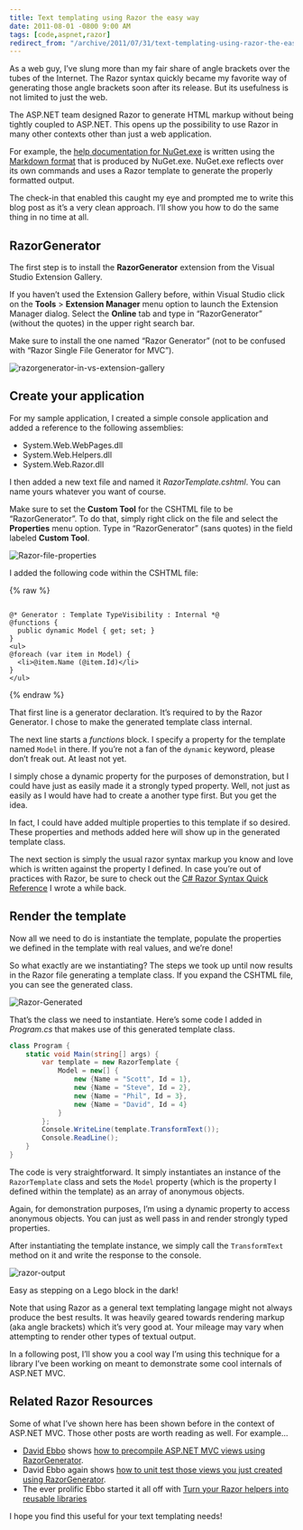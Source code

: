 ```yaml
---
title: Text templating using Razor the easy way
date: 2011-08-01 -0800 9:00 AM
tags: [code,aspnet,razor]
redirect_from: "/archive/2011/07/31/text-templating-using-razor-the-easy-way.aspx/"
---
```


As a web guy, I’ve slung more than my fair share of angle brackets over
the tubes of the Internet. The Razor syntax quickly became my favorite
way of generating those angle brackets soon after its release. But its
usefulness is not limited to just the web.

The ASP.NET team designed Razor to generate HTML markup without being
tightly coupled to ASP.NET. This opens up the possibility to use Razor
in many other contexts other than just a web application.

For example, the [help documentation for
NuGet.exe](http://docs.nuget.org/docs/reference/command-line-reference)
is written using the [Markdown
format](http://daringfireball.net/projects/markdown/) that is produced
by NuGet.exe. NuGet.exe reflects over its own commands and uses a
Razor template to generate the properly formatted output.

The check-in that enabled this caught my eye and prompted me to write
this blog post as it’s a very clean approach. I’ll show you how to do
the same thing in no time at all.

RazorGenerator
--------------

The first step is to install the **RazorGenerator** extension from the
Visual Studio Extension Gallery.

If you haven’t used the Extension Gallery before, within Visual Studio
click on the **Tools** \> **Extension Manager** menu option to launch
the Extension Manager dialog. Select the **Online** tab and type in
“RazorGenerator” (without the quotes) in the upper right search bar.

Make sure to install the one named “Razor Generator” (not to be confused
with “Razor Single File Generator for MVC”).

![razorgenerator-in-vs-extension-gallery](https://haacked.com/images/haacked_com/WindowsLiveWriter/Text-Templating-With-Razor_141F0/razorgenerator-in-vs-extension-gallery_3.png "razorgenerator-in-vs-extension-gallery")

Create your application
-----------------------

For my sample application, I created a simple console application and
added a reference to the following assemblies:

-   System.Web.WebPages.dll
-   System.Web.Helpers.dll
-   System.Web.Razor.dll

I then added a new text file and named it *RazorTemplate.cshtml*. You
can name yours whatever you want of course.

Make sure to set the **Custom Tool** for the CSHTML file to be
“RazorGenerator”. To do that, simply right click on the file and select
the **Properties** menu option. Type in “RazorGenerator” (sans quotes)
in the field labeled **Custom Tool**.

![Razor-file-properties](https://haacked.com/images/haacked_com/WindowsLiveWriter/Text-Templating-With-Razor_141F0/Razor-file-properties_3.png "Razor-file-properties")

I added the following code within the CSHTML file:

{% raw %}
<pre class="csharpcode"><code>
<span class="asp">@*</span> Generator : Template TypeVisibility : Internal <span class="asp">*@</span>
<span class="asp">@</span><span class="kwrd">functions</span> {
  <span class="kwrd">public dynamic</span> Model { <span class="kwrd">get</span>; <span class="kwrd">set</span>; }
}
<span class="kwrd">&lt;</span><span class="html">ul</span><span class="kwrd">&gt;</span>
<span class="asp">@</span><span class="kwrd">foreach</span> (<span class="kwrd">var</span> item <span class="kwrd">in</span> Model) {
  <span class="kwrd">&lt;</span><span class="html">li</span><span class="kwrd">&gt;</span><span class="asp">@</span>item.Name (<span class="asp">@</span>item.Id)<span class="kwrd">&lt;/</span><span class="html">li</span><span class="kwrd">&gt;</span>  
}
<span class="kwrd">&lt;/</span><span class="html">ul</span><span class="kwrd">&gt;</span></code></pre>
{% endraw %}

That first line is a generator declaration. It’s required to by the
Razor Generator. I chose to make the generated template class internal.

The next line starts a *functions* block. I specify a property for the
template named `Model` in there. If you’re not a fan of the `dynamic`
keyword, please don’t freak out. At least not yet.

I simply chose a dynamic property for the purposes of demonstration, but
I could have just as easily made it a strongly typed property. Well, not
just as easily as I would have had to create a another type first. But
you get the idea.

In fact, I could have added multiple properties to this template if so
desired. These properties and methods added here will show up in the
generated template class.

The next section is simply the usual razor syntax markup you know and
love which is written against the property I defined. In case you’re out
of practices with Razor, be sure to check out the [C# Razor Syntax
Quick
Reference](https://haacked.com/archive/2011/01/06/razor-syntax-quick-reference.aspx "Razor Syntax")
I wrote a while back.

Render the template
-------------------

Now all we need to do is instantiate the template, populate the
properties we defined in the template with real values, and we’re done!

So what exactly are we instantiating? The steps we took up until now
results in the Razor file generating a template class. If you expand the
CSHTML file, you can see the generated class.

![Razor-Generated](https://haacked.com/images/haacked_com/WindowsLiveWriter/Text-Templating-With-Razor_141F0/Razor-Generated_3.png "Razor-Generated")

That’s the class we need to instantiate. Here’s some code I added in
*Program.cs* that makes use of this generated template class.

```csharp
class Program {
    static void Main(string[] args) {
        var template = new RazorTemplate {
            Model = new[] { 
                new {Name = "Scott", Id = 1},
                new {Name = "Steve", Id = 2},
                new {Name = "Phil", Id = 3},
                new {Name = "David", Id = 4}
            }
        };
        Console.WriteLine(template.TransformText());
        Console.ReadLine();
    }
}
```

The code is very straightforward. It simply instantiates an instance of
the `RazorTemplate` class and sets the `Model` property (which is the
property I defined within the template) as an array of anonymous
objects.

Again, for demonstration purposes, I’m using a dynamic property to
access anonymous objects. You can just as well pass in and render
strongly typed properties.

After instantiating the template instance, we simply call the
`TransformText` method on it and write the response to the console.

![razor-output](https://haacked.com/images/haacked_com/WindowsLiveWriter/Text-Templating-With-Razor_141F0/razor-output_3.png "razor-output")

Easy as stepping on a Lego block in the dark!

Note that using Razor as a general text templating langage might not
always produce the best results. It was heavily geared towards rendering
markup (aka angle brackets) which it’s very good at. Your mileage may
vary when attempting to render other types of textual output.

In a following post, I’ll show you a cool way I’m using this technique
for a library I’ve been working on meant to demonstrate some cool
internals of ASP.NET MVC.

Related Razor Resources
-----------------------

Some of what I’ve shown here has been shown before in the context of
ASP.NET MVC. Those other posts are worth reading as well. For example…

-   [David Ebbo](http://blog.davidebbo.com/ "David Ebbo's Blog") shows
    [how to precompile ASP.NET MVC views using
    RazorGenerator](http://blog.davidebbo.com/2011/06/precompile-your-mvc-views-using.html).
-   David Ebbo again shows [how to unit test those views you just
    created using
    RazorGenerator](http://blog.davidebbo.com/2011/06/unit-test-your-mvc-views-using-razor.html).
-   The ever prolific Ebbo started it all off with [Turn your Razor
    helpers into reusable
    libraries](http://blogs.msdn.com/b/davidebb/archive/2010/10/27/turn-your-razor-helpers-into-reusable-libraries.aspx)

I hope you find this useful for your text templating needs!

